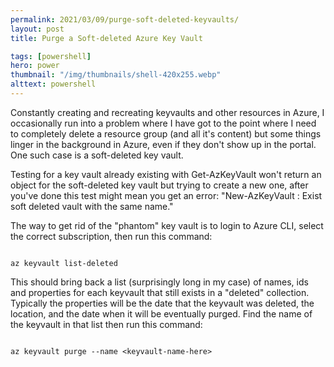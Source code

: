 ```yaml
---
permalink: 2021/03/09/purge-soft-deleted-keyvaults/
layout: post
title: Purge a Soft-deleted Azure Key Vault

tags: [powershell]
hero: power
thumbnail: "/img/thumbnails/shell-420x255.webp"
alttext: powershell
---
```


Constantly creating and recreating keyvaults and other resources in Azure, I occasionally run into a problem where I have got to the point where I need to completely delete a resource group (and
all it's content) but some things linger in the background in Azure, even if they don't show up in the portal. One such case is a soft-deleted key vault.

Testing for a key vault already existing with Get-AzKeyVault won't return an object for the soft-deleted key vault but trying to create a new one, after you've done this test might mean you get
an error: "New-AzKeyVault : Exist soft deleted vault with the same name."

The way to get rid of the "phantom" key vault is to login to Azure CLI, select the correct subscription, then run this command:

```

az keyvault list-deleted

```

This should bring back a list (surprisingly long in my case) of names, ids and properties for each keyvault that still exists in a "deleted" collection. Typically the properties will be the date
that the keyvault was deleted, the location, and the date when it will be eventually purged. Find the name of the keyvault in that list
then run this command:

```

az keyvault purge --name <keyvault-name-here>

```
